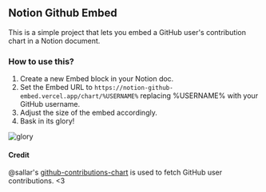 ## Notion Github Embed

This is a simple project that lets you embed a GitHub user's contribution chart in a Notion document.

### How to use this?
1. Create a new Embed block in your Notion doc.
2. Set the Embed URL to `https://notion-github-embed.vercel.app/chart/%USERNAME%` replacing %USERNAME% with your GitHub username.
3. Adjust the size of the embed accordingly.
4. Bask in its glory!

![glory](https://i.imgur.com/aU95o4N.png)

#### Credit
@sallar's [github-contributions-chart](https://github.com/sallar/github-contributions-chart) is used to fetch GitHub user contributions. <3